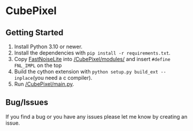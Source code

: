 # CubePixel

## Getting Started 
1) Install Python 3.10 or newer.
2) Install the dependencies with `pip install -r requirements.txt`.
3) Copy [FastNoiseLite](https://github.com/Auburn/FastNoiseLite/blob/master/C/FastNoiseLite.h) into [/CubePixel/modules/](/CubePixel/modules/) and insert `#define FNL_IMPL` on the top
4) Build the cython extension with `python setup.py build_ext --inplace`(you need a c compiler).
5) Run [/CubePixel/main.py](/CubePixel/main.py).

## Bug/Issues
If you find a bug or you have any issues please let me know by creating an issue.

